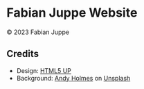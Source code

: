 # Fabian Juppe Website

&copy; 2023 Fabian Juppe

## Credits

- Design: <a href="https://html5up.net">HTML5 UP</a>
- Background: <a href="https://unsplash.com/@andyjh07">Andy Holmes</a> on <a href="https://unsplash.com">Unsplash</a>